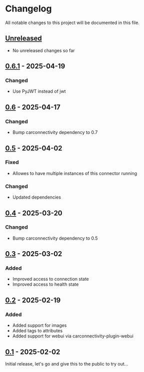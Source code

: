 # Changelog

All notable changes to this project will be documented in this file.

## [Unreleased]
- No unreleased changes so far

## [0.6.1] - 2025-04-19
### Changed
- Use PyJWT instead of jwt

## [0.6] - 2025-04-17
### Changed
- Bump carconnectivity dependency to 0.7

## [0.5] - 2025-04-02
### Fixed
- Allowes to have multiple instances of this connector running

### Changed
- Updated dependencies

## [0.4] - 2025-03-20
### Changed
- Bump carconnectivity dependency to 0.5

## [0.3] - 2025-03-02
### Added
- Improved access to connection state
- Improved access to health state

## [0.2] - 2025-02-19
### Added
- Added support for images
- Added tags to attributes
- Added support for webui via carconnectivity-plugin-webui

## [0.1] - 2025-02-02
Initial release, let's go and give this to the public to try out...

[unreleased]: https://github.com/tillsteinbach/CarConnectivity-connector-tronity/compare/v0.6.1...HEAD
[0.6.1]: https://github.com/tillsteinbach/CarConnectivity-connector-tronity/releases/tag/v0.6.1
[0.6]: https://github.com/tillsteinbach/CarConnectivity-connector-tronity/releases/tag/v0.6
[0.5]: https://github.com/tillsteinbach/CarConnectivity-connector-tronity/releases/tag/v0.5
[0.4]: https://github.com/tillsteinbach/CarConnectivity-connector-tronity/releases/tag/v0.4
[0.3]: https://github.com/tillsteinbach/CarConnectivity-connector-tronity/releases/tag/v0.3
[0.2]: https://github.com/tillsteinbach/CarConnectivity-connector-tronity/releases/tag/v0.2
[0.1]: https://github.com/tillsteinbach/CarConnectivity-connector-tronity/releases/tag/v0.1
